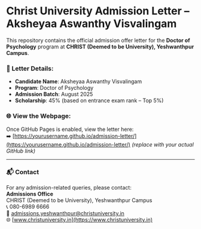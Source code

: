 # Christ University Admission Letter – Aksheyaa Aswanthy Visvalingam

This repository contains the official admission offer letter for the **Doctor of Psychology** program at **CHRIST (Deemed to be University), Yeshwanthpur Campus**.

### 📄 Letter Details:
- **Candidate Name**: Aksheyaa Aswanthy Visvalingam
- **Program**: Doctor of Psychology
- **Admission Batch**: August 2025
- **Scholarship**: 45% (based on entrance exam rank – Top 5%)

### 🌐 View the Webpage:
Once GitHub Pages is enabled, view the letter here:  
➡️ [https://yourusername.github.io/admission-letter/](https://yourusername.github.io/admission-letter/) *(replace with your actual GitHub link)*

---

### 📬 Contact
For any admission-related queries, please contact:  
**Admissions Office**  
CHRIST (Deemed to be University), Yeshwanthpur Campus  
📞 080-6989 6666  
📧 admissions.yeshwanthpur@christuniversity.in  
🌐 [www.christuniversity.in](https://www.christuniversity.in)
